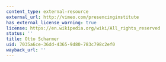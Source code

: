 ```yaml
---
content_type: external-resource
external_url: http://vimeo.com/presencinginstitute
has_external_license_warning: true
license: https://en.wikipedia.org/wiki/All_rights_reserved
status: ''
title: Otto Scharmer
uid: 7035a6ce-36dd-4365-9d80-783c798c2ef0
wayback_url: ''
---
```

